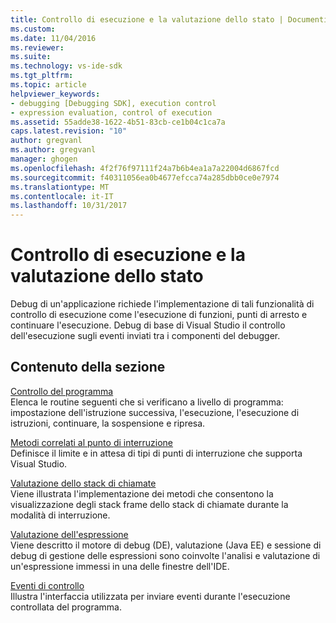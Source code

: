 ```yaml
---
title: Controllo di esecuzione e la valutazione dello stato | Documenti Microsoft
ms.custom: 
ms.date: 11/04/2016
ms.reviewer: 
ms.suite: 
ms.technology: vs-ide-sdk
ms.tgt_pltfrm: 
ms.topic: article
helpviewer_keywords:
- debugging [Debugging SDK], execution control
- expression evaluation, control of execution
ms.assetid: 55adde38-1622-4b51-83cb-ce1b04c1ca7a
caps.latest.revision: "10"
author: gregvanl
ms.author: gregvanl
manager: ghogen
ms.openlocfilehash: 4f2f76f97111f24a7b6b4ea1a7a22004d6867fcd
ms.sourcegitcommit: f40311056ea0b4677efcca74a285dbb0ce0e7974
ms.translationtype: MT
ms.contentlocale: it-IT
ms.lasthandoff: 10/31/2017
---
```

# <a name="execution-control-and-state-evaluation"></a>Controllo di esecuzione e la valutazione dello stato
Debug di un'applicazione richiede l'implementazione di tali funzionalità di controllo di esecuzione come l'esecuzione di funzioni, punti di arresto e continuare l'esecuzione. Debug di base di Visual Studio il controllo dell'esecuzione sugli eventi inviati tra i componenti del debugger.  
  
## <a name="in-this-section"></a>Contenuto della sezione  
 [Controllo del programma](../../extensibility/debugger/program-control.md)  
 Elenca le routine seguenti che si verificano a livello di programma: impostazione dell'istruzione successiva, l'esecuzione, l'esecuzione di istruzioni, continuare, la sospensione e ripresa.  
  
 [Metodi correlati al punto di interruzione](../../extensibility/debugger/breakpoint-related-methods.md)  
 Definisce il limite e in attesa di tipi di punti di interruzione che supporta Visual Studio.  
  
 [Valutazione dello stack di chiamate](../../extensibility/debugger/call-stack-evaluation.md)  
 Viene illustrata l'implementazione dei metodi che consentono la visualizzazione degli stack frame dello stack di chiamate durante la modalità di interruzione.  
  
 [Valutazione dell'espressione](../../extensibility/debugger/expression-evaluation-visual-studio-debugging-sdk.md)  
 Viene descritto il motore di debug (DE), valutazione (Java EE) e sessione di debug di gestione delle espressioni sono coinvolte l'analisi e valutazione di un'espressione immessi in una delle finestre dell'IDE.  
  
 [Eventi di controllo](../../extensibility/debugger/control-events.md)  
 Illustra l'interfaccia utilizzata per inviare eventi durante l'esecuzione controllata del programma.